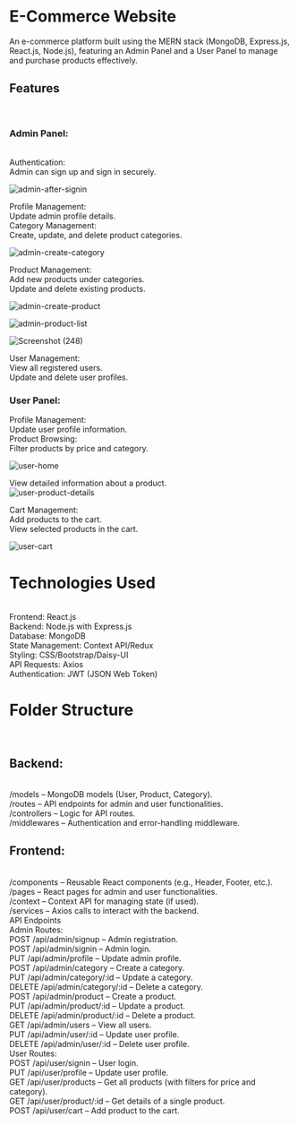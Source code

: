 <h1>E-Commerce Website</h1>
An e-commerce platform built using the MERN stack (MongoDB, Express.js, React.js, Node.js), featuring an Admin Panel and a User Panel to manage and purchase products effectively.


<h2>Features</h2><br/>
<h3>Admin Panel:</h3><br/>
Authentication:<br/>
Admin can sign up and sign in securely.<br/>

![admin-after-signin](https://github.com/user-attachments/assets/439b37ca-a850-4ce9-9007-49f09922661d)<br/>


Profile Management:<br/>
Update admin profile details.<br/>
Category Management:<br/>
Create, update, and delete product categories.<br/>

![admin-create-category](https://github.com/user-attachments/assets/54aebe6d-f4ea-4fc3-b65f-505c836f3678)


Product Management:<br/>
Add new products under categories.<br/>
Update and delete existing products.<br/>

![admin-create-product](https://github.com/user-attachments/assets/35ea5dbc-fb55-441f-92f0-2b599eead5be)


![admin-product-list](https://github.com/user-attachments/assets/187b0f68-43b6-4e5f-a00d-d98da658b66f)



![Screenshot (248)](https://github.com/user-attachments/assets/c8ace0fe-18aa-42c4-9ca4-71a384646d42)

User Management:<br/>
View all registered users.<br/>
Update and delete user profiles.<br/>
<h3>User Panel:</h3>
Profile Management:<br/>
Update user profile information.<br/>
Product Browsing:<br/>
Filter products by price and category.<br/>

![user-home](https://github.com/user-attachments/assets/6678c2f0-074c-4176-92e7-3c58f10693d1)<br/>


View detailed information about a product.<br/>
![user-product-details](https://github.com/user-attachments/assets/636b4be7-aac3-42ba-b73b-681d49a5f683)<br/>


Cart Management:<br/>
Add products to the cart.<br/>
View selected products in the cart.<br/>

![user-cart](https://github.com/user-attachments/assets/fb607d98-5a7f-4c49-8109-8c922ea647ce)<br/>

<h1>Technologies Used</h1><br/>
Frontend: React.js<br/>
Backend: Node.js with Express.js<br/>
Database: MongoDB<br/>
State Management: Context API/Redux <br/>
Styling: CSS/Bootstrap/Daisy-UI<br/>
API Requests: Axios<br/>
Authentication: JWT (JSON Web Token)<br/>


<h1>Folder Structure</h1><br/>
<h2>Backend:</h2><br/>
/models – MongoDB models (User, Product, Category).<br/>
/routes – API endpoints for admin and user functionalities.<br/>
/controllers – Logic for API routes.<br/>
/middlewares – Authentication and error-handling middleware.<br/>
<h2>Frontend:</h2><br/>
/components – Reusable React components (e.g., Header, Footer, etc.).<br/>
/pages – React pages for admin and user functionalities.<br/>
/context – Context API for managing state (if used).<br/>
/services – Axios calls to interact with the backend.<br/>
API Endpoints<br/>
Admin Routes:<br/>
POST /api/admin/signup – Admin registration.<br/>
POST /api/admin/signin – Admin login.<br/>
PUT /api/admin/profile – Update admin profile.<br/>
POST /api/admin/category – Create a category.<br/>
PUT /api/admin/category/:id – Update a category.<br/>
DELETE /api/admin/category/:id – Delete a category.<br/>
POST /api/admin/product – Create a product.<br/>
PUT /api/admin/product/:id – Update a product.<br/>
DELETE /api/admin/product/:id – Delete a product.<br/>
GET /api/admin/users – View all users.<br/>
PUT /api/admin/user/:id – Update user profile.<br/>
DELETE /api/admin/user/:id – Delete user profile.<br/>
User Routes:<br/>
POST /api/user/signin – User login.<br/>
PUT /api/user/profile – Update user profile.<br/>
GET /api/user/products – Get all products (with filters for price and category).<br/>
GET /api/user/product/:id – Get details of a single product.<br/>
POST /api/user/cart – Add product to the cart.<br/>






